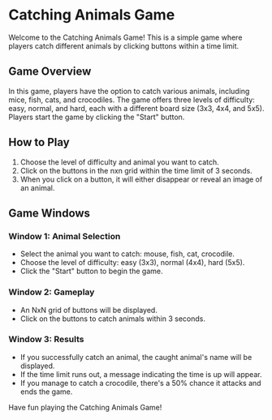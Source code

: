 # Catching Animals Game

Welcome to the Catching Animals Game! This is a simple game where players catch different animals by clicking buttons within a time limit.

## Game Overview

In this game, players have the option to catch various animals, including mice, fish, cats, and crocodiles. The game offers three levels of difficulty: easy, normal, and hard, each with a different board size (3x3, 4x4, and 5x5). Players start the game by clicking the "Start" button.

## How to Play

1. Choose the level of difficulty and animal you want to catch.
2. Click on the buttons in the nxn grid within the time limit of 3 seconds.
3. When you click on a button, it will either disappear or reveal an image of an animal.

## Game Windows

### Window 1: Animal Selection

- Select the animal you want to catch: mouse, fish, cat, crocodile.
- Choose the level of difficulty: easy (3x3), normal (4x4), hard (5x5).
- Click the "Start" button to begin the game.

### Window 2: Gameplay

- An NxN grid of buttons will be displayed.
- Click on the buttons to catch animals within 3 seconds.

### Window 3: Results

- If you successfully catch an animal, the caught animal's name will be displayed.
- If the time limit runs out, a message indicating the time is up will appear.
- If you manage to catch a crocodile, there's a 50% chance it attacks and ends the game.


Have fun playing the Catching Animals Game!
